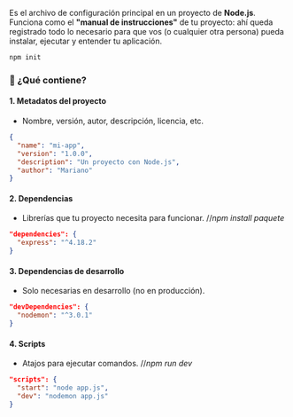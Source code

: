 Es el archivo de configuración principal en un proyecto de **Node.js**.  
Funciona como el **"manual de instrucciones"** de tu proyecto: ahí queda registrado todo lo necesario para que vos (o cualquier otra persona) pueda instalar, ejecutar y entender tu aplicación.

```cmd
npm init
```
### 🔹 ¿Qué contiene?

#### 1. **Metadatos del proyecto**
- Nombre, versión, autor, descripción, licencia, etc.
```json
{
  "name": "mi-app",
  "version": "1.0.0",
  "description": "Un proyecto con Node.js",
  "author": "Mariano"
}
```
#### 2. **Dependencias**
- Librerías que tu proyecto necesita para funcionar. //*npm install paquete*
```json
"dependencies": {
  "express": "^4.18.2"
}
```
#### 3. **Dependencias de desarrollo**
- Solo necesarias en desarrollo (no en producción).
```json
"devDependencies": {
  "nodemon": "^3.0.1"
}
```
#### 4. **Scripts**
- Atajos para ejecutar comandos.     //*npm run dev*
```json
"scripts": {
  "start": "node app.js",
  "dev": "nodemon app.js"
}
```